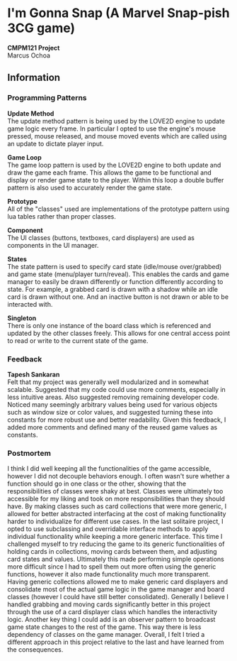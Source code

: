 # I'm Gonna Snap (A Marvel Snap-pish 3CG game)
**CMPM121 Project**\
Marcus Ochoa

## Information
### Programming Patterns
**Update Method**\
The update method pattern is being used by the LOVE2D engine to update game logic every frame. In particular I opted to use the engine's mouse pressed, mouse released, and mouse moved events which are called using an update to dictate player input. 

**Game Loop**\
The game loop pattern is used by the LOVE2D engine to both update and draw the game each frame. This allows the game to be functional and display or render game state to the player. Within this loop a double buffer pattern is also used to accurately render the game state.

**Prototype**\
All of the "classes" used are implementations of the prototype pattern using lua tables rather than proper classes.

**Component**\
The UI classes (buttons, textboxes, card displayers) are used as components in the UI manager.

**States**\
The state pattern is used to specify card state (idle/mouse over/grabbed) and game state (menu/player turn/reveal). This enables the cards and game manager to easily be drawn differently or function differently according to state. For example, a grabbed card is drawn with a shadow while an idle card is drawn without one. And an inactive button is not drawn or able to be interacted with.

**Singleton**\
There is only one instance of the board class which is referenced and updated by the other classes freely. This allows for one central access point to read or write to the current state of the game.

### Feedback
**Tapesh Sankaran**\
Felt that my project was generally well modularized and in somewhat scalable. Suggested that my code could use more comments, especially in less intuitive areas. Also suggested removing remaining developer code. Noticed many seemingly arbitrary values being used for various objects such as window size or color values, and suggested turning these into constants for more robust use and better readability. Given this feedback, I added more comments and defined many of the reused game values as constants.

### Postmortem
I think I did well keeping all the functionalities of the game accessible, however I did not decouple behaviors enough. I often wasn't sure whether a function should go in one class or the other, showing that the responsibilities of classes were shaky at best. Classes were ultimately too accessible for my liking and took on more responsibilities than they should have. By making classes such as card collections that were more generic, I allowed for better abstracted interfacing at the cost of making functionality harder to individualize for different use cases. In the last solitaire project, I opted to use subclassing and overridable interface methods to apply individual functionality while keeping a more generic interface. This time I challenged myself to try reducing the game to its generic functionalities of holding cards in collections, moving cards between them, and adjusting card states and values. Ultimately this made performing simple operations more difficult since I had to spell them out more often using the generic functions, however it also made functionality much more transparent. Having generic collections allowed me to make generic card displayers and consolidate most of the actual game logic in the game manager and board classes (however I could have still better consolidated). Generally I believe I handled grabbing and moving cards significantly better in this project through the use of a card displayer class which handles the interactivity logic. Another key thing I could add is an observer pattern to broadcast game state changes to the rest of the game. This way there is less dependency of classes on the game manager. Overall, I felt I tried a different approach in this project relative to the last and have learned from the consequences.
